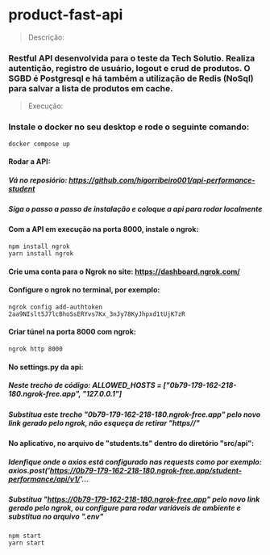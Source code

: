 ﻿# product-fast-api

> Descrição:
### Restful API desenvolvida para o teste da Tech Solutio. Realiza autentição, registro de usuário, logout e crud de produtos. O SGBD é Postgresql e há também a utilização de Redis (NoSql) para salvar a lista de produtos em cache.

> Execução:
### Instale o docker no seu desktop e rode o seguinte comando:
~~~
docker compose up
~~~
#### Rodar a API:
##### Vá no reposiório: https://github.com/higorribeiro001/api-performance-student
##### Siga o passo a passo de instalação e coloque a api para rodar localmente
#### Com a API em execução na porta 8000, instale o ngrok:
~~~
npm install ngrok
yarn install ngrok
~~~
#### Crie uma conta para o Ngrok no site: https://dashboard.ngrok.com/
#### Configure o ngrok no terminal, por exemplo:
~~~
ngrok config add-authtoken 2aa9NIslt5J7lcBhoSsERYvs7Kx_3nJy78KyJhpxd1tUjK7zR
~~~
#### Criar túnel na porta 8000 com ngrok: 
~~~
ngrok http 8000
~~~
#### No settings.py da api:
##### Neste trecho de código: ALLOWED_HOSTS = ["0b79-179-162-218-180.ngrok-free.app", "127.0.0.1"]
##### Substitua este trecho "0b79-179-162-218-180.ngrok-free.app" pelo novo link gerado pelo ngrok, não esqueça de retirar "https//"
#### No aplicativo, no arquivo de "students.ts" dentro do diretório "src/api":
##### Idenfique onde o axios está configurado nas requests como por exemplo: axios.post('https://0b79-179-162-218-180.ngrok-free.app/student-performance/api/v1/'...
##### Substitua "https://0b79-179-162-218-180.ngrok-free.app" pelo novo link gerado pelo ngrok, ou configure para rodar variáveis de ambiente e substitua no arquivo ".env"
~~~
npm start
yarn start
~~~

